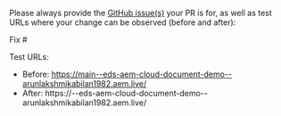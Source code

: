 Please always provide the [GitHub issue(s)](../issues) your PR is for, as well as test URLs where your change can be observed (before and after):

Fix #<gh-issue-id>

Test URLs:
- Before: https://main--eds-aem-cloud-document-demo--arunlakshmikabilan1982.aem.live/
- After: https://<branch>--eds-aem-cloud-document-demo--arunlakshmikabilan1982.aem.live/
